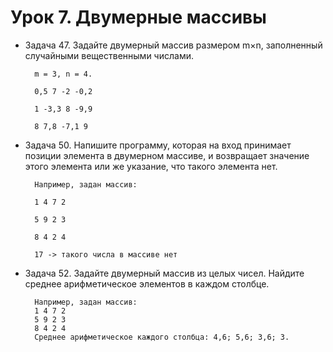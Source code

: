 # Урок 7. Двумерные массивы

* Задача 47. Задайте двумерный массив размером m×n, заполненный случайными вещественными числами.

        m = 3, n = 4.

        0,5 7 -2 -0,2

        1 -3,3 8 -9,9

        8 7,8 -7,1 9

* Задача 50. Напишите программу, которая на вход принимает позиции элемента в двумерном массиве, и возвращает значение этого элемента или же указание, что такого элемента нет.

        Например, задан массив:

        1 4 7 2

        5 9 2 3

        8 4 2 4

        17 -> такого числа в массиве нет

* Задача 52. Задайте двумерный массив из целых чисел. Найдите среднее арифметическое элементов в каждом столбце.

        Например, задан массив:
        1 4 7 2
        5 9 2 3
        8 4 2 4
        Среднее арифметическое каждого столбца: 4,6; 5,6; 3,6; 3.